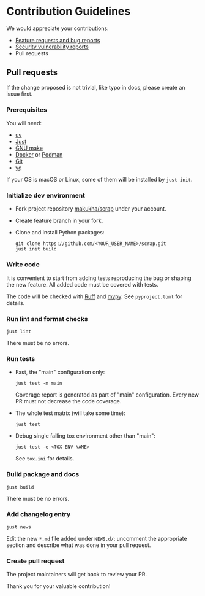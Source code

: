 # Contribution Guidelines

We would appreciate your contributions:

- [Feature requests and bug reports](https://github.com/makukha/scrap/issues)
- [Security vulnerability reports](https://github.com/makukha/scrap/blob/main/.github/SECURITY.md)
- Pull requests

## Pull requests

If the change proposed is not trivial, like typo in docs, please create an issue first.

### Prerequisites

You will need:

- [uv](https://docs.astral.sh/uv/)
- [Just](https://just.systems/man/en/)
- [GNU make](https://www.gnu.org/software/make/make.html)
- [Docker](https://www.docker.com) or [Podman](https://podman.io)
- [Git](https://git-scm.com)
- [yq](https://mikefarah.gitbook.io/yq)

If your OS is macOS or Linux, some of them will be installed by `just init`.

### Initialize dev environment

- Fork project repository [makukha/scrap](https://github.com/makukha/scrap) under your account.
- Create feature branch in your fork.
- Clone and install Python packages:

    ```shell
    git clone https://github.com/<YOUR_USER_NAME>/scrap.git
    just init build
    ```

### Write code

It is convenient to start from adding tests reproducing the bug or shaping the new
feature. All added code must be covered with tests.

The code will be checked with [Ruff](https://github.com/astral-sh/ruff) and
[mypy](https://mypy.readthedocs.io). See `pyproject.toml` for details.

### Run lint and format checks

```shell
just lint
```

There must be no errors.

### Run tests

* Fast, the "main" configuration only:

    ```shell
    just test -m main
    ```

    Coverage report is generated as part of "main" configuration.
    Every new PR must not decrease the code coverage.

* The whole test matrix (will take some time):

    ```shell
    just test
    ```
* Debug single failing tox environment other than "main":

    ```shell
    just test -e <TOX ENV NAME>
    ```

    See `tox.ini` for details.

### Build package and docs

```shell
just build
```

There must be no errors.

### Add changelog entry

```shell
just news
```

Edit the new `*.md` file added under `NEWS.d/`: uncomment the appropriate
section and describe what was done in your pull request.

### Create pull request

The project maintainers will get back to review your PR.

Thank you for your valuable contribution!

